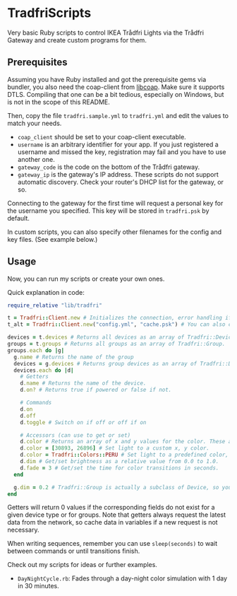 TradfriScripts
==============

Very basic Ruby scripts to control IKEA Trådfri Lights via the Trådfri Gateway and create custom programs for them.

Prerequisites
-------------

Assuming you have Ruby installed and got the prerequisite gems via bundler, you also need the coap-client from [libcoap](https://github.com/obgm/libcoap).
Make sure it supports DTLS. Compiling that one can be a bit tedious, especially on Windows, but is not in the scope of this README.

Then, copy the file `tradfri.sample.yml` to `tradfri.yml` and edit the values to match your needs.
- `coap_client` should be set to your coap-client executable.
- `username` is an arbitrary identifier for your app. If you just registered a username and missed the key, registration may fail and you have to use another one.
- `gateway_code` is the code on the bottom of the Trådfri gateway.
- `gateway_ip` is the gateway's IP address. These scripts do not support automatic discovery. Check your router's DHCP list for the gateway, or so.

Connecting to the gateway for the first time will request a personal key for the username you specified. This key will be stored in `tradfri.psk` by default.

In custom scripts, you can also specify other filenames for the config and key files. (See example below.)

Usage
-----

Now, you can run my scripts or create your own ones.

Quick explanation in code:

```ruby
require_relative "lib/tradfri"

t = Tradfri::Client.new # Initializes the connection, error handling if sth goes wrong may not be great.
t_alt = Tradfri::Client.new("config.yml", "cache.psk") # You can also change the defaults for config and key cache.

devices = t.devices # Returns all devices as an array of Tradfri::Device.
groups = t.groups # Returns all groups as an array of Tradfri::Group.
groups.each do |g|
  g.name # Returns the name of the group
  devices = g.devices # Returns group devices as an array of Tradfri::Device.
  devices.each do |d|
    # Getters
    d.name # Returns the name of the device.
    d.on? # Returns true if powered or false if not.

    # Commands
    d.on
    d.off
    d.toggle # Switch on if off or off if on

    # Accessors (can use to get or set)
    d.color # Returns an array of x and y values for the color. These are integers in range 0 to 65535.
    d.color = [30893, 26896] # Set light to a custom x, y color.
    d.color = Tradfri::Colors::PERU # Set light to a predefined color, see colors.rb.
    d.dim # Get/set brightness as a relative value from 0.0 to 1.0.
    d.fade = 3 # Get/set the time for color transitions in seconds.
  end

  g.dim = 0.2 # Tradfri::Group is actually a subclass of Device, so you can use all commands directly on a group.
end
```

Getters will return 0 values if the corresponding fields do not exist for a given device type or for groups. Note that getters always request the latest data from the network, so cache data in variables if a new request is not necessary.

When writing sequences, remember you can use `sleep(seconds)` to wait between commands or until transitions finish.

Check out my scripts for ideas or further examples.

- `DayNightCycle.rb`: Fades through a day-night color simulation with 1 day in 30 minutes.
